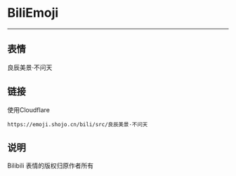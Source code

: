 # BiliEmoji
---
## 表情
良辰美景·不问天
## 链接
使用Cloudflare
```
https://emoji.shojo.cn/bili/src/良辰美景·不问天
```
## 说明
Bilibili 表情的版权归原作者所有
